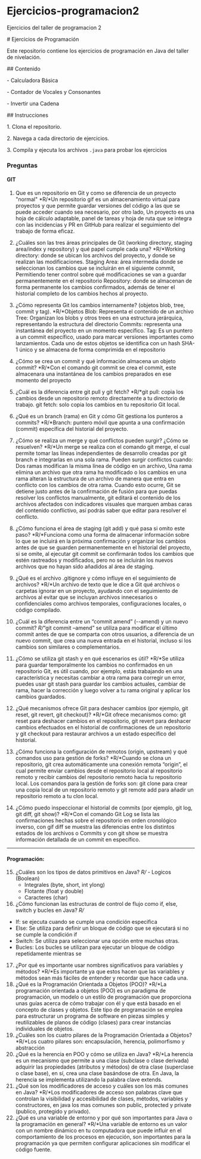 # Ejercicios-programacion2

Ejercicios del taller de programacion 2

\# Ejercicios de Programación

Este repositorio contiene los ejercicios de programación en Java del taller de nivelación.

\## Contenido

\- Calculadora Básica

\- Contador de Vocales y Consonantes

\- Invertir una Cadena

\## Instrucciones

1\. Clona el repositorio.

2\. Navega a cada directorio de ejercicios.

3\. Compila y ejecuta los archivos `.java` para probar los ejercicios

### Preguntas
#### GIT
1. Que es un repositorio en Git y como se diferencia de un proyecto "normal"
*R/*Un repositorio gif es un almacenamiento virtual para proyectos y que permite guardar versiones del código a las que se puede acceder cuando sea necesario, por otro lado, Un proyecto es una hoja de cálculo adaptable, panel de tareas y hoja de ruta que se integra con las incidencias y PR en GitHub para realizar el seguimiento del trabajo de forma eficaz.
2. ¿Cuáles son las tres áreas principales de Git (working directory, staging area/index y
repository) y qué papel cumple cada una?
*R/*Working directory: donde se ubican los archivos del proyecto, y donde se realizan las modificaciones.
Staging Area: área intermedia donde se seleccionan los cambios que se incluirán en el siguiente commit, Permitiendo tener control sobre qué modificaciones se van a guardar permanentemente en el repositorio
Repository: donde se almacenan de forma permanente los cambios confirmados, además de tener el historial completo de los cambios hechos al proyecto.

3. ¿Cómo representa Git los cambios internamente? (objetos blob, tree, commit y tag).
*R/*Objetos Blob: Representa el contenido de un archivo
Tree: Organizan los blobs y otros trees en una estructura jerárquica, representando la estructura del directorio
Commits: representa una instantánea del proyecto en un momento específico.
Tag: Es un puntero a un commit específico, usado para marcar versiones importantes como lanzamientos.
Cada uno de estos objetos se identifica con un hash SHA-1 único y se almacena de forma comprimida en el repositorio

4. ¿Cómo se crea un commit y qué información almacena un objeto commit?
*R/*Con el comando git commit se crea el commit, este almacenara una instantánea de los cambios preparados en ese momento del proyecto
5. ¿Cuál es la diferencia entre git pull y git fetch?
*R/*git pull: copia los cambios desde un repositorio remoto directamente a tu directorio de trabajo.
git fetch: solo copia los cambios en tu repositorio Git local.
6. ¿Qué es un branch (rama) en Git y cómo Git gestiona los punteros a commits?
*R/*Branch: puntero móvil que apunta a una confirmación (commit) específica del historial del proyecto.
7. ¿Cómo se realiza un merge y qué conflictos pueden surgir? ¿Cómo se resuelven?
*R/*Un merge se realiza con el comando git merge, el cual permite tomar las líneas independientes de desarrollo creadas por git branch e integrarlas en una sola rama. Pueden surgir conflictos cuando:
Dos ramas modifican la misma línea de código en un archivo, Una rama elimina un archivo que otra rama ha modificado o los cambios en una rama alteran la estructura de un archivo de manera que entra en conflicto con los cambios de otra rama. Cuando esto ocurre, Git se detiene justo antes de la confirmación de fusión para que puedas resolver los conflictos manualmente, git editará el contenido de los archivos afectados con indicadores visuales que marquen ambas caras del contenido conflictivo, así podrás saber que editar para resolver el conflicto.
8. ¿Cómo funciona el área de staging (git add) y qué pasa si omito este paso?
*R/*Funciona como una forma de almacenar información sobre lo que se incluirá en la próxima confirmación y organizar los cambios antes de que se guarden permanentemente en el historial del proyecto, si se omite, al ejecutar git commit se confirmarán todos los cambios que estén rastreados y modificados, pero no se incluirán los nuevos archivos que no hayan sido añadidos al área de staging.
9. ¿Qué es el archivo .gitignore y cómo influye en el seguimiento de archivos?
*R/*Un archivo de texto que le dice a Git qué archivos o carpetas ignorar en un proyecto, ayudando con el seguimiento de archivos al evitar que se incluyan archivos innecesarios o confidenciales como archivos temporales, configuraciones locales, o código compilado.
10. ¿Cuál es la diferencia entre un “commit amend” (--amend) y un nuevo commit?
*R/*“git commit –amend” se utiliza para modificar el último commit antes de que se comparta con otros usuarios, a diferencia de un nuevo commit, que crea una nueva entrada en el historial, incluso si los cambios son similares o complementarios.
11. ¿Cómo se utiliza git stash y en qué escenarios es útil?
*R/*Se utiliza para guardar temporalmente los cambios no confirmados en un repositorio Git, es útil cuando, por ejemplo, estás trabajando en una característica y necesitas cambiar a otra rama para corregir un error, puedes usar git stash para guardar los cambios actuales, cambiar de rama, hacer la corrección y luego volver a tu rama original y aplicar los cambios guardados.
12. ¿Qué mecanismos ofrece Git para deshacer cambios (por ejemplo, git reset, git
revert, git checkout)?
*R/*Git ofrece mecanismos como: git reset para deshacer cambios en el repositorio, git revert para deshacer cambios efectuados en el historial de confirmaciones de un repositorio y git checkout para restaurar archivos a un estado específico del historial.
13. ¿Cómo funciona la configuración de remotos (origin, upstream) y qué comandos uso
para gestión de forks?
*R/*Cuando se clona un repositorio, git crea automáticamente una conexión remota “origin”, el cual permite enviar cambios desde el repositorio local al repositorio remoto y recibir cambios del repositorio remoto hacia tu repositorio local. Los comandos para la gestión de forks son: git clone para crear una copia local de un repositorio remoto y git remote add para añadir un repositorio remoto a tu clon local.
14. ¿Cómo puedo inspeccionar el historial de commits (por ejemplo, git log, git
diff, git show)?
*R/*Con el comando Git Log se lista las confirmaciones hechas sobre el repositorio en orden cronológico inverso, con gif diff se muestra las diferencias entre los distintos estados de los archivos o Commits y con git show se muestra información detallada de un commit en específico.
------------------------------------------------------------------------------------------------
#### Programación:
15. ¿Cuáles son los tipos de datos primitivos en Java?
*R/* - Logicos (Boolean)
     - Integrales (byte, short, int ylong)
     - Flotante (float y double)
     - Caracteres (char)
16. ¿Cómo funcionan las estructuras de control de flujo como if, else, switch y bucles en
Java?
*R/*
   - If: se ejecuta cuando se cumple una condición especifica
   - Else: Se utiliza para definir un bloque de código que se ejecutará si no se cumple la condición if
   - Switch: Se utiliza para seleccionar una opción entre muchas otras.
   - Bucles: Los bucles se utilizan para ejecutar un bloque de código repetidamente mientras se 
17. ¿Por qué es importante usar nombres significativos para variables y métodos?
*R/*Es importante ya que estos hacen que las variables y métodos sean más fáciles de entender y recordar que hace cada una.
18. ¿Qué es la Programación Orientada a Objetos (POO)?
*R/*La programación orientada a objetos (POO) es un paradigma de programación, un modelo o un estilo de programación que proporciona unas guías acerca de cómo trabajar con él y que está basado en el concepto de clases y objetos. Este tipo de programación se emplea para estructurar un programa de software en piezas simples y reutilizables de planos de código (clases) para crear instancias individuales de objetos.
19. ¿Cuáles son los cuatro pilares de la Programación Orientada a Objetos?
*R/*Los cuatro pilares son: encapsulación, herencia, polimorfismo y abstracción
20. ¿Qué es la herencia en POO y cómo se utiliza en Java?
*R/*La herencia es un mecanismo que permite a una clase (subclase o clase derivada) adquirir las propiedades (atributos y métodos) de otra clase (superclase o clase base), en sí, crea una clase basándose de otra. En Java, la herencia se implementa utilizando la palabra clave extends.
21. ¿Qué son los modificadores de acceso y cuáles son los más comunes en Java?
*R/*Los modificadores de acceso son palabras clave que controlan la visibilidad y accesibilidad de clases, métodos, variables y constructores, en java los mas comunes son public, protected y private (publico, protegido y privado).
22. ¿Qué es una variable de entorno y por qué son importantes para Java o la
programación en general?
*R/*Una variable de entorno es un valor con un nombre dinámico en tu computadora que puede influir en el comportamiento de los procesos en ejecución, son importantes para la programación ya que permiten configurar aplicaciones sin modificar el código fuente.
